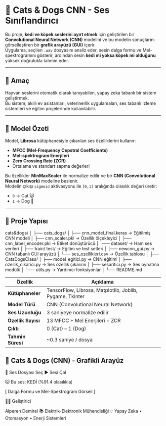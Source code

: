 # 🐾 Cats & Dogs CNN - Ses Sınıflandırıcı

Bu proje, **kedi ve köpek seslerini ayırt etmek** için geliştirilen bir **Convolutional Neural Network (CNN)** modelini ve bu modelin sonuçlarını görselleştiren bir **grafik arayüzü (GUI)** içerir.  
Uygulama, seçilen `.wav` dosyasını analiz eder, sesin dalga formu ve Mel-spektrogramını gösterir, ardından sesin **kedi mi yoksa köpek mi olduğunu** yüksek doğrulukla tahmin eder.

---

## 🎯 Amaç

Hayvan seslerini otomatik olarak tanıyabilen, yapay zeka tabanlı bir sistem geliştirmek.  
Bu sistem; akıllı ev asistanları, veterinerlik uygulamaları, ses tabanlı izleme sistemleri ve eğitim projelerinde kullanılabilir.

---

## 🧠 Model Özeti

Model, **Librosa** kütüphanesiyle çıkarılan ses özelliklerini kullanır:

- **MFCC (Mel-Frequency Cepstral Coefficients)**
- **Mel-spektrogram Enerjileri**
- **Zero Crossing Rate (ZCR)**
- Ortalama ve standart sapma değerleri

Bu özellikler **MinMaxScaler** ile normalize edilir ve bir **CNN (Convolutional Neural Network)** modeline beslenir.  
Modelin çıkışı `sigmoid` aktivasyonu ile `[0,1]` aralığında olasılık değeri üretir:  
- `0` → Cat 🐱  
- `1` → Dog 🐶

---

## 📂 Proje Yapısı

cats&dogs/
│
├── cats_dogs/
│ ├── cnn_model_final.keras → Eğitilmiş CNN modeli
│ ├── cnn_scaler.pkl → Özellik ölçekleyici
│ ├── cnn_label_encoder.pkl → Etiket dönüştürücü
│ ├── dataset/ → Ham ses verileri
│ ├── train/ test/ → Eğitim ve test setleri
│ ├── newcnn_gui.py → CNN tabanlı GUI arayüzü
│ └── ses_ozellikleri.csv → Özellik tablosu
│
├── CatsDogsClass/
│ ├── model_egitici.py → CNN eğitimi
│ ├── ozellik_cikarici.py → Ses özellik çıkarımı
│ ├── sesaritici.py → Ses oynatma modülü
│ └── utils.py → Yardımcı fonksiyonlar
│
└── README.md


| Özellik            | Açıklama                                                 |
| ------------------ | -------------------------------------------------------- |
| **Kütüphaneler**   | TensorFlow, Librosa, Matplotlib, Joblib, Pygame, Tkinter |
| **Model Türü**     | CNN (Convolutional Neural Network)                       |
| **Ses Uzunluğu**   | 3 saniyeye normalize edilir                              |
| **Özellik Sayısı** | 13 MFCC + Mel Enerjileri + ZCR                           |
| **Çıktı**          | 0 (Cat) – 1 (Dog)                                        |
| **Tahmin Süresi**  | ~0.3 saniye / dosya                                      |


🐾 Cats & Dogs (CNN) - Grafikli Arayüz
-------------------------------------
🎵 Ses Dosyası Seç
▶️ Sesi Çal

🐱 Bu ses: KEDİ (%91.4 olasılıkla)

[ Dalga Formu ve Mel-Spektrogram Görseli ]

👨‍💻 Geliştirici

Alperen Demirel
📚 Elektrik-Elektronik Mühendisliği
💡 Yapay Zeka • Otomasyon • Enerji Sistemleri
